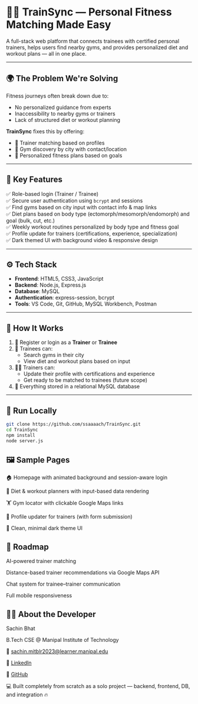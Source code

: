 # 🏋️‍♂️ TrainSync — Personal Fitness Matching Made Easy  
A full-stack web platform that connects trainees with certified personal trainers, helps users find nearby gyms, and provides personalized diet and workout plans — all in one place.

---

## 🌍 The Problem We're Solving  
Fitness journeys often break down due to:

- No personalized guidance from experts  
- Inaccessibility to nearby gyms or trainers  
- Lack of structured diet or workout planning  

**TrainSync** fixes this by offering:

- 💪 Trainer matching based on profiles  
- 🏢 Gym discovery by city with contact/location  
- 🍎 Personalized fitness plans based on goals

---

## 🔑 Key Features

✅ Role-based login (Trainer / Trainee)  
✅ Secure user authentication using `bcrypt` and sessions  
✅ Find gyms based on city input with contact info & map links  
✅ Diet plans based on body type (ectomorph/mesomorph/endomorph) and goal (bulk, cut, etc.)  
✅ Weekly workout routines personalized by body type and fitness goal  
✅ Profile update for trainers (certifications, experience, specialization)  
✅ Dark themed UI with background video & responsive design  

---

## ⚙️ Tech Stack

- **Frontend**: HTML5, CSS3, JavaScript  
- **Backend**: Node.js, Express.js  
- **Database**: MySQL  
- **Authentication**: express-session, bcrypt  
- **Tools**: VS Code, Git, GitHub, MySQL Workbench, Postman  

---

## 🧪 How It Works

1. 🔐 Register or login as a **Trainer** or **Trainee**  
2. 🧍 Trainees can:  
   - Search gyms in their city  
   - View diet and workout plans based on input  
3. 🧑‍🏫 Trainers can:  
   - Update their profile with certifications and experience  
   - Get ready to be matched to trainees (future scope)  
4. 📄 Everything stored in a relational MySQL database  

---

## 📂 Run Locally

```bash
git clone https://github.com/ssaaaach/TrainSync.git
cd TrainSync
npm install
node server.js
```

## 🖼️ Sample Pages
🏠 Homepage with animated background and session-aware login

🧍 Diet & workout planners with input-based data rendering

🏋️ Gym locator with clickable Google Maps links

🔧 Profile updater for trainers (with form submission)

🎨 Clean, minimal dark theme UI

## 🔮 Roadmap
AI-powered trainer matching

Distance-based trainer recommendations via Google Maps API

Chat system for trainee–trainer communication

Full mobile responsiveness

## 🙋‍♂️ About the Developer
Sachin Bhat

B.Tech CSE @ Manipal Institute of Technology

📧 sachin.mitblr2023@learner.manipal.edu

🔗 [LinkedIn](https://www.linkedin.com/in/sachin-bhat-98397b2a0/)

🐙 [GitHub](https://github.com/ssaaach)

💻 Built completely from scratch as a solo project — backend, frontend, DB, and integration 🔥
